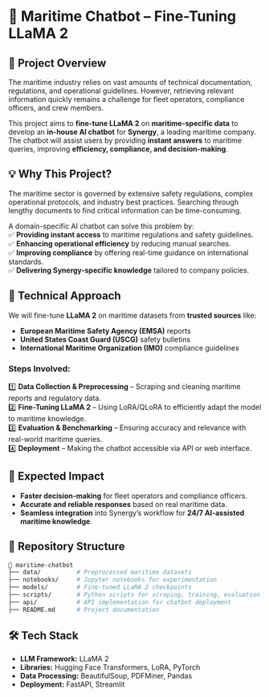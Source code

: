 # 🚢 Maritime Chatbot – Fine-Tuning LLaMA 2  

## 📌 Project Overview  
The maritime industry relies on vast amounts of technical documentation, regulations, and operational guidelines. However, retrieving relevant information quickly remains a challenge for fleet operators, compliance officers, and crew members.  

This project aims to **fine-tune LLaMA 2** on **maritime-specific data** to develop an **in-house AI chatbot** for **Synergy**, a leading maritime company. The chatbot will assist users by providing **instant answers** to maritime queries, improving **efficiency, compliance, and decision-making**.  

## 💡 Why This Project?  
The maritime sector is governed by extensive safety regulations, complex operational protocols, and industry best practices. Searching through lengthy documents to find critical information can be time-consuming.  

A domain-specific AI chatbot can solve this problem by:  
✅ **Providing instant access** to maritime regulations and safety guidelines.  
✅ **Enhancing operational efficiency** by reducing manual searches.  
✅ **Improving compliance** by offering real-time guidance on international standards.  
✅ **Delivering Synergy-specific knowledge** tailored to company policies.  

## 🔧 Technical Approach  
We will fine-tune **LLaMA 2** on maritime datasets from **trusted sources** like:  
- **European Maritime Safety Agency (EMSA)** reports  
- **United States Coast Guard (USCG)** safety bulletins  
- **International Maritime Organization (IMO)** compliance guidelines  

### **Steps Involved:**  
1️⃣ **Data Collection & Preprocessing** – Scraping and cleaning maritime reports and regulatory data.  
2️⃣ **Fine-Tuning LLaMA 2** – Using LoRA/QLoRA to efficiently adapt the model to maritime knowledge.  
3️⃣ **Evaluation & Benchmarking** – Ensuring accuracy and relevance with real-world maritime queries.  
4️⃣ **Deployment** – Making the chatbot accessible via API or web interface.  

## 🚀 Expected Impact  
- **Faster decision-making** for fleet operators and compliance officers.  
- **Accurate and reliable responses** based on real maritime data.  
- **Seamless integration** into Synergy’s workflow for **24/7 AI-assisted maritime knowledge**.  

## 📂 Repository Structure  
```bash
📂 maritime-chatbot  
├── data/          # Preprocessed maritime datasets  
├── notebooks/     # Jupyter notebooks for experimentation  
├── models/        # Fine-tuned LLaMA 2 checkpoints  
├── scripts/       # Python scripts for scraping, training, evaluation  
├── api/           # API implementation for chatbot deployment  
├── README.md      # Project documentation  
```

## 🛠️ Tech Stack  
- **LLM Framework:** LLaMA 2  
- **Libraries:** Hugging Face Transformers, LoRA, PyTorch  
- **Data Processing:** BeautifulSoup, PDFMiner, Pandas  
- **Deployment:** FastAPI, Streamlit  
